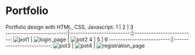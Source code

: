 # Portfolio
Portfolio  design with HTML, CSS, Javascript.
1             |  2             |  3             
:-------------------------:|:-------------------------:|:-------------------------:
![pot1](https://github.com/AbhishekPawshekar/Portfolio/assets/89447125/c192a04d-2859-4c19-bb52-dca21a3e022f) | ![login_page](https://github.com/AbhishekPawshekar/Portfolio/assets/89447125/8e8461cf-77a3-4242-b1be-6c54a554d6ee) | ![pot2](https://github.com/AbhishekPawshekar/Portfolio/assets/89447125/ae9e35f4-75c1-401d-b2f1-87978d1571ea) 
4             |  5             |  6
:-------------------------:|:-------------------------:
![pot3](https://github.com/AbhishekPawshekar/Portfolio/assets/89447125/a4e1e59f-3075-42ec-a2e0-370154bc76bb) | ![pot4](https://github.com/AbhishekPawshekar/Portfolio/assets/89447125/c76ac1cb-9b0c-49fa-8ec8-ca5bcbefd585) | ![registration_page](https://github.com/AbhishekPawshekar/Portfolio/assets/89447125/1a37b491-8d86-4c79-90eb-05d6288035d5)






